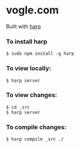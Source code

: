 # vogle.com

Built with [harp](https://harpjs.com/) 

### To install harp
```
$ sudo npm install -g harp
```

### To view locally:

```
$ harp server
```

### To view changes:

```
$ cd _src
$ harp server
```

### To compile changes:

```
$ harp compile _src ./
```